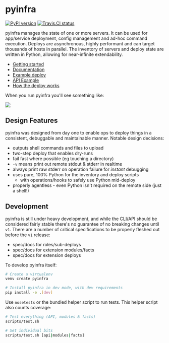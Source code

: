 # pyinfra

[![PyPI version](https://badge.fury.io/py/pyinfra.svg)](https://pypi.python.org/pypi/pyinfra) [![Travis.CI status](https://travis-ci.org/Fizzadar/pyinfra.svg?branch=develop)](https://travis-ci.org/Fizzadar/pyinfra)

pyinfra manages the state of one or more servers. It can be used for app/service deployment, config management and ad-hoc command execution. Deploys are asynchronous, highly performant and can target thousands of hosts in parallel. The inventory of servers and deploy state are written in Python, allowing for near-infinite extendability.

+ [Getting started](https://pyinfra.readthedocs.org/page/getting_started.html)
+ [Documentation](https://pyinfra.readthedocs.org)
+ [Example deploy](example)
+ [API Example](https://pyinfra.readthedocs.org/page/api/example.html)
+ [How the deploy works](https://pyinfra.readthedocs.org/page/deploy_process.html)

When you run pyinfra you'll see something like:

![](https://raw.githubusercontent.com/Fizzadar/pyinfra/develop/docs/example_deploy.png)


## Design Features

pyinfra was designed from day one to enable ops to deploy things in a consistent, debuggable
and maintainable manner. Notable design decisions:

+ outputs shell commands and files to upload
+ two-step deploy that enables dry-runs
+ fail fast where possible (eg touching a directory)
+ `-v` means print out remote stdout & stderr in realtime
+ always print raw stderr on operation failure for _instant_ debugging
+ uses pure, 100% Python for the inventory and deploy scripts
    * with operations/hooks to safely use Python mid-deploy
+ properly agentless - even Python isn't required on the remote side (just a shell!)


## Development

pyinfra is still under heavy development, and while the CLI/API should be considered fairly
stable there's no guarantee of no breaking changes until `v1`. There are a number of critical
specifications to be properly fleshed out before the `v1` release:

+ spec/docs for roles/sub-deploys
+ spec/docs for extension modules/facts
+ spec/docs for extension deploys

To develop pyinfra itself:

```sh
# Create a virtualenv
venv create pyinfra

# Install pyinfra in dev mode, with dev requirements
pip install -e .[dev]
```

Use `nosetests` or the bundled helper script to run tests. This helper script also counts
coverage:

```sh
# Test everything (API, modules & facts)
scripts/test.sh

# Set individual bits
scripts/test.sh [api|modules|facts]
```
